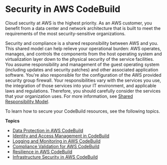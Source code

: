 # Security in AWS CodeBuild<a name="security"></a>

Cloud security at AWS is the highest priority\. As an AWS customer, you benefit from a data center and network architecture that is built to meet the requirements of the most security\-sensitive organizations\.

Security and compliance is a shared responsibility between AWS and you\. This shared model can help relieve your operational burden: AWS operates, manages, and controls the components from the host operating system and virtualization layer down to the physical security of the service facilities\. You assume responsibility and management of the guest operating system \(including updates and security patches\) and other associated application software\. You're also responsible for the configuration of the AWS provided security group firewall\. Your responsibilities vary with the services you use, the integration of those services into your IT environment, and applicable laws and regulations\. Therefore, you should carefully consider the services that your organization uses\. For more information, see [Shared Responsibility Model](https://aws.amazon.com/compliance/shared-responsibility-model/)\.

To learn how to secure your CodeBuild resources, see the following topics\.

**Topics**
+ [Data Protection in AWS CodeBuild](data-protection.md)
+ [Identity and Access Management in CodeBuild](auth-and-access-control.md)
+ [Logging and Monitoring in AWS CodeBuild](security-incident-response.md)
+ [Compliance Validation for AWS CodeBuild](codebuild-compliance-validation.md)
+ [Resilience in AWS CodeBuild](codebuild-disaster-recovery-resiliency.md)
+ [Infrastructure Security in AWS CodeBuild](infrastructure-security.md)